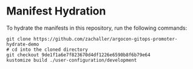 # Manifest Hydration

To hydrate the manifests in this repository, run the following commands:

```shell
git clone https://github.com/zachaller/argocon-gitops-promoter-hydrate-demo
# cd into the cloned directory
git checkout 9de1f1a6e7f823670d4df1226e6590b8f6b79e64
kustomize build ./user-configuration/development
```
